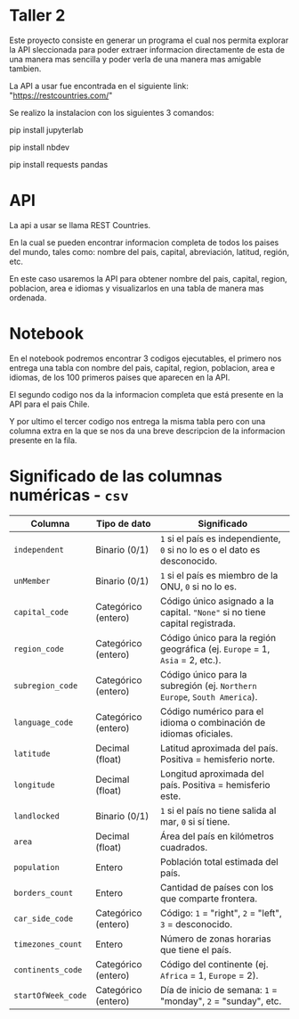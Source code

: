 # Taller 2 
Este proyecto consiste en generar un programa el cual nos permita explorar la API sleccionada para poder extraer informacion directamente de esta de una manera mas sencilla y poder verla de una manera mas amigable tambien.

La API a usar fue encontrada en el siguiente link: "https://restcountries.com/"

Se realizo la instalacion con los siguientes 3 comandos:

pip install jupyterlab

pip install nbdev

pip install requests pandas

# API
La api a usar se llama REST Countries.

En la cual se pueden encontrar informacion completa de todos los paises del mundo, tales como: nombre del pais, capital, abreviación, latitud, región, etc.

En este caso usaremos la API para obtener nombre del pais, capital, region, poblacion, area e idiomas y visualizarlos en una tabla de manera mas ordenada.

# Notebook
En el notebook podremos encontrar 3 codigos ejecutables, el primero nos entrega una tabla con nombre del pais, capital, region, poblacion, area e idiomas, de los 100 primeros paises que aparecen en la API.

El segundo codigo nos da la informacion completa que está presente en la API para el pais Chile.

Y por ultimo el tercer codigo nos entrega la misma tabla pero con una columna extra en la que se nos da una breve descripcion de la informacion presente en la fila.

# Significado de las columnas numéricas - `csv`

| **Columna**            | **Tipo de dato**     | **Significado** |
|------------------------|----------------------|------------------|
| `independent`          | Binario (0/1)        | `1` si el país es independiente, `0` si no lo es o el dato es desconocido. |
| `unMember`             | Binario (0/1)        | `1` si el país es miembro de la ONU, `0` si no lo es. |
| `capital_code`         | Categórico (entero)  | Código único asignado a la capital. `"None"` si no tiene capital registrada. |
| `region_code`          | Categórico (entero)  | Código único para la región geográfica (ej. `Europe` = 1, `Asia` = 2, etc.). |
| `subregion_code`       | Categórico (entero)  | Código único para la subregión (ej. `Northern Europe`, `South America`). |
| `language_code`        | Categórico (entero)  | Código numérico para el idioma o combinación de idiomas oficiales. |
| `latitude`             | Decimal (float)      | Latitud aproximada del país. Positiva = hemisferio norte. |
| `longitude`            | Decimal (float)      | Longitud aproximada del país. Positiva = hemisferio este. |
| `landlocked`           | Binario (0/1)        | `1` si el país no tiene salida al mar, `0` si sí tiene. |
| `area`                 | Decimal (float)      | Área del país en kilómetros cuadrados. |
| `population`           | Entero               | Población total estimada del país. |
| `borders_count`        | Entero               | Cantidad de países con los que comparte frontera. |
| `car_side_code`        | Categórico (entero)  | Código: `1` = "right", `2` = "left", `3` = desconocido. |
| `timezones_count`      | Entero               | Número de zonas horarias que tiene el país. |
| `continents_code`      | Categórico (entero)  | Código del continente (ej. `Africa` = 1, `Europe` = 2). |
| `startOfWeek_code`     | Categórico (entero)  | Día de inicio de semana: `1` = "monday", `2` = "sunday", etc. |
